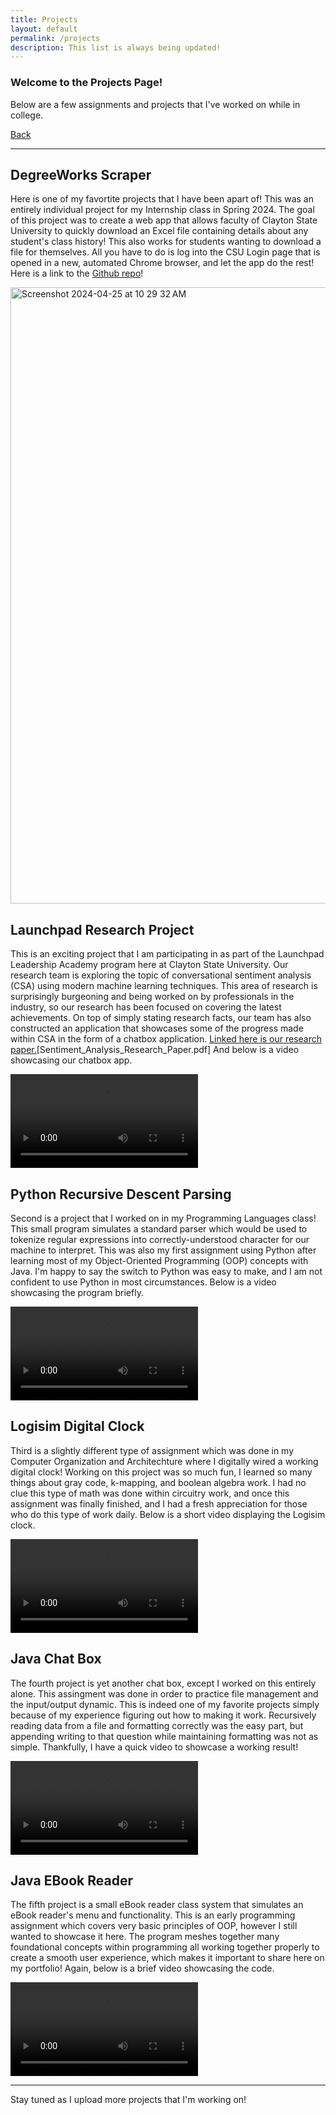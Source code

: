 ```yaml
---
title: Projects
layout: default
permalink: /projects
description: This list is always being updated!
---
```


### Welcome to the Projects Page!
Below are a few assignments and projects that I've worked on while in college.

[Back](./)

***

## DegreeWorks Scraper
Here is one of my favortite projects that I have been apart of! This was an entirely individual project for my Internship class in Spring 2024. The goal of this project was to create a web app that allows faculty of Clayton State University to quickly download an Excel file containing details about any student's class history! This also works for students wanting to download a file for themselves. All you have to do is log into the CSU Login page that is opened in a new, automated Chrome browser, and let the app do the rest! Here is a link to the [Github repo](https://github.com/JoshuaDRoca/ScraperApp)!

<img width="986" alt="Screenshot 2024-04-25 at 10 29 32 AM" src="https://github.com/JoshuaDRoca/JoshuaDRoca.github.io/assets/111514817/2a4bd607-cf30-4d2a-8962-cafdd86a31a0">

## Launchpad Research Project
This is an exciting project that I am participating in as part of the Launchpad Leadership Academy program here at Clayton State University. Our research team is exploring the topic of conversational sentiment analysis (CSA) using modern machine learning techniques. This area of research is surprisingly burgeoning and being worked on by professionals in the industry, so our research has been focused on covering the latest achievements. On top of simply stating research facts, our team has also constructed an application that showcases some of the progress made within CSA in the form of a chatbox application. [Linked here is our research paper.](https://github.com/JoshuaDRoca/JoshuaDRoca.github.io/files/14603702/Sentiment_Analysis_Research_Paper.pdf)[Sentiment_Analysis_Research_Paper.pdf]
 And below is a video showcasing our chatbox app.

<video src="https://github.com/JoshuaDRoca/JoshuaDRoca.github.io/assets/111514817/3f2c7975-0632-4bf6-a8fd-2952b6970e22"
       controls="controls"
       style="max-width: 730px;">
</video>

## Python Recursive Descent Parsing
Second is a project that I worked on in my Programming Languages class! This small program simulates a standard parser which would be used to tokenize regular expressions into correctly-understood character for our machine to interpret. This was also my first assignment using Python after learning most of my Object-Oriented Programming (OOP) concepts with Java. I'm happy to say the switch to Python was easy to make, and I am not confident to use Python in most circumstances. Below is a video showcasing the program briefly.

<video src="https://github.com/JoshuaDRoca/JoshuaDRoca.github.io/assets/111514817/e1290b86-911a-4dc5-81ae-c0fb94fa4609"
       controls="controls"
       style="max-width: 730px;">
</video>

## Logisim Digital Clock
Third is a slightly different type of assignment which was done in my Computer Organization and Architechture where I digitally wired a working digital clock! Working on this project was so much fun, I learned so many things about gray code, k-mapping, and boolean algebra work. I had no clue this type of math was done within circuitry work, and once this assignment was finally finished, and I had a fresh appreciation for those who do this type of work daily. Below is a short video displaying the Logisim clock.

<video src="https://github.com/JoshuaDRoca/JoshuaDRoca.github.io/assets/111514817/45dfb495-25ea-4f21-961b-7bca05d59c32"
       controls="controls"
       style="max-width: 730px;">
</video>

## Java Chat Box
The fourth project is yet another chat box, except I worked on this entirely alone. This assingment was done in order to practice file management and the input/output dynamic. This is indeed one of my favorite projects simply because of my experience figuring out how to making it work. Recursively reading data from a file and formatting correctly was the easy part, but appending writing to that question while maintaining formatting was not as simple. Thankfully, I have a quick video to showcase a working result!

<video src="https://github.com/JoshuaDRoca/JoshuaDRoca.github.io/assets/111514817/3f106052-f2c8-480b-a389-f57380847f70"
       controls="controls"
       style="max-width: 730px;">
</video>

## Java EBook Reader
The fifth project is a small eBook reader class system that simulates an eBook reader's menu and functionality. This is an early programming assignment which covers very basic principles of OOP, however I still wanted to showcase it here. The program meshes together many foundational concepts within programming all working together properly to create a smooth user experience, which makes it important to share here on my portfolio! Again, below is a brief video showcasing the code.

<video src="https://github.com/JoshuaDRoca/JoshuaDRoca.github.io/assets/111514817/8ac17d91-aac3-48f4-a1cb-62d33bed1775"
       controls="controls"
       style="max-width: 730px;">
</video>

***

Stay tuned as I upload more projects that I'm working on!

